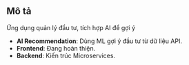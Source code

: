 ## Mô tả
Ứng dụng quản lý đầu tư, tích hợp AI để gợi ý 

- **AI Recommendation**: Dùng ML gợi ý đầu tư từ dữ liệu API.
- **Frontend**: Đang hoàn thiện.
- **Backend**: Kiến trúc Microservices.
